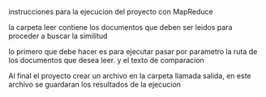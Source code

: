 
instrucciones para la ejecucion del proyecto con MapReduce

la carpeta leer contiene los documentos que deben ser leidos para proceder a buscar la similitud

lo primero que debe hacer es para ejecutar pasar por parametro la ruta de los documentos que desea leer.
y el texto de comparacion

Al final el proyecto crear un archivo en la carpeta llamada salida, en este archivo se guardaran los resultados de la ejecucion
